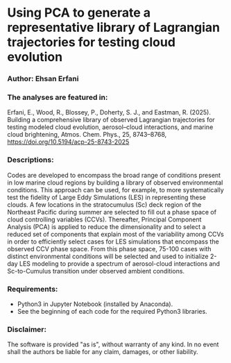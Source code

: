 # Using PCA to generate a representative library of Lagrangian trajectories for testing cloud evolution
### Author: Ehsan Erfani

### The analyses are featured in:
Erfani, E., Wood, R., Blossey, P., Doherty, S. J., and Eastman, R. (2025). Building a comprehensive library of observed Lagrangian trajectories for testing modeled cloud evolution, aerosol–cloud interactions, and marine cloud brightening, Atmos. Chem. Phys., 25, 8743–8768, https://doi.org/10.5194/acp-25-8743-2025

### Descriptions:
Codes are developed to encompass the broad range of conditions present in low marine cloud regions by building a library of observed environmental conditions. This approach can be used, for example, to more systematically test the fidelity of Large Eddy Simulations (LES) in representing these clouds. A few locations in the stratocumulus (Sc) deck region of the Northeast Pacific during summer are selected to fill out a phase space of cloud controlling variables (CCVs). Thereafter, Principal Component Analysis (PCA) is applied to reduce the dimensionality and to select a reduced set of components that explain most of the variability among CCVs in order to efficiently select cases for LES simulations that encompass the observed CCV phase space. From this phase space, 75-100 cases with distinct environmental conditions will be selected and used to initialize 2-day LES modeling to provide a spectrum of aerosol-cloud interactions and Sc-to-Cumulus transition under observed ambient conditions.

### Requirements:
- Python3 in Jupyter Notebook (installed by Anaconda).
- See the beginning of each code for the required Python3 libraries.

### Disclaimer:
The software is provided "as is", without warranty of any kind. In no event shall the authors be liable for any claim, damages, or other liability.
